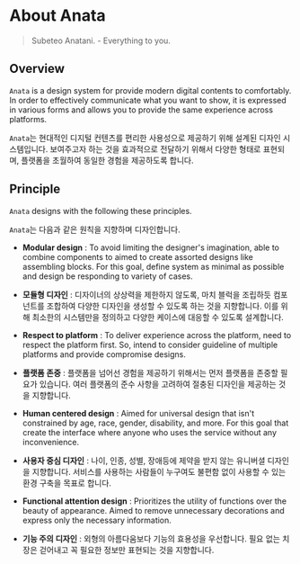 # About Anata

> Subeteo Anatani. - Everything to you.

## Overview

`Anata` is a design system for provide modern digital contents to comfortably. In order to effectively communicate what you want to show, it is expressed in various forms and allows you to provide the same experience across platforms.

`Anata`는 현대적인 디지털 컨텐츠를 편리한 사용성으로 제공하기 위해 설계된 디자인 시스템입니다. 보여주고자 하는 것을 효과적으로 전달하기 위해서 다양한 형태로 표현되며, 플랫폼을 초월하여 동일한 경험을 제공하도록 합니다.

## Principle

`Anata` designs with the following these principles.

`Anata`는 다음과 같은 원칙을 지향하며 디자인합니다.


- **Modular design** : To avoid limiting the designer's imagination, able to combine components to aimed to create assorted designs like assembling blocks. For this goal, define system as minimal as possible and design be responding to variety of cases.

- **모듈형 디자인** : 디자이너의 상상력을 제한하지 않도록, 마치 블럭을 조립하듯 컴포넌트를 조합하여 다양한 디자인을 생성할 수 있도록 하는 것을 지향합니다. 이를 위해 최소한의 시스템만을 정의하고 다양한 케이스에 대응할 수 있도록 설계합니다.

- **Respect to platform** : To deliver experience across the platform, need to respect the platform first. So, intend to consider guideline of multiple platforms and provide compromise designs.

- **플랫폼 존중** : 플랫폼을 넘어선 경험을 제공하기 위해서는 먼저 플랫폼을 존중할 필요가 있습니다. 여러 플랫폼의 준수 사항을 고려하여 절충된 디자인을 제공하는 것을 지향합니다.

- **Human centered design** : Aimed for universal design that isn't constrained by age, race, gender, disability, and more. For this goal that create the interface where anyone who uses the service without any inconvenience.

- **사용자 중심 디자인** : 나이, 인종, 성별, 장애등에 제약을 받지 않는 유니버셜 디자인을 지향합니다. 서비스를 사용하는 사람들이 누구여도 불편함 없이 사용할 수 있는 환경 구축을 목표로 합니다.

- **Functional attention design** : Prioritizes the utility of functions over the beauty of appearance. Aimed to remove unnecessary decorations and express only the necessary information.

- **기능 주의 디자인** : 외형의 아름다움보다 기능의 효용성을 우선합니다. 필요 없는 치장은 걷어내고 꼭 필요한 정보만 표현되는 것을 지향합니다.